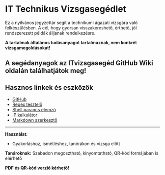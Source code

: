 # IT Technikus Vizsgasegédlet

Ez a nyilvános jegyzettár segít a technikumi ágazati vizsgára való felkészülésben. A cél, hogy gyorsan visszakereshető, érthető, jól rendszerezett példák álljanak rendelkezésre.

**A tartalmak általános tudásanyagot tartalmaznak, nem konkrét vizsgamegoldásokat!**

## A segédanyagok az ITvizsgasegéd GitHub Wiki oldalán találhatjátok meg!

## Hasznos linkek és eszközök

- [GitHub](https://github.com/)
- [Regex tesztelő](https://regex101.com/)
- [Shell parancs elemző](https://explainshell.com/)
- [IP kalkulátor](https://www.subnet-calculator.com/)
- [Markdown szerkesztő](https://dillinger.io/)

---

**Használat:**
- Gyakorláshoz, ismétléshez, tanórákon és vizsga előtt

**Tanároknak:** Szabadon megosztható, kinyomtatható, QR-kód formájában is elérhető

**PDF és QR-kód verzió kérhető!**

